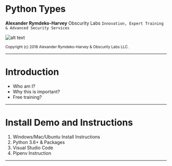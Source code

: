 # Python Types


**Alexander Rymdeko-Harvey**
Obscurity Labs
```Innovation, Expert Training & Advanced Security Services```

![alt text](https://obscuritylabs.com/wp-content/uploads/2018/04/OL-3d-landscape-positive.jpg "Logo Title Text 1")



<small>Copyright (c) 2018 Alexander Rymdeko-Harvey & Obscurity Labs LLC.</small>


---

# Introduction 

- Who am I? 
- Why this is important?
- Free training?

---

# Install Demo and Instructions 
1) Windows/Mac/Ubuntu Install Instructions
2) Python 3.6+ & Packages 
4) Visual Studio Code
5) Pipenv Instruction

---
